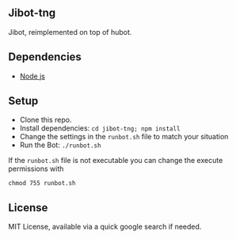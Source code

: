 Jibot-tng
---------

Jibot, reimplemented on top of hubot. 

## Dependencies

- [Node js](http://nodejs.org)

## Setup

- Clone this repo.
- Install dependencies: `cd jibot-tng; npm install`
- Change the settings in the `runbot.sh` file to match your situation
- Run the Bot: `./runbot.sh`

If the `runbot.sh` file is not executable you can change the execute permissions with
    
    chmod 755 runbot.sh

## License

MIT License, available via a quick google search if needed.